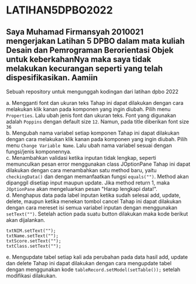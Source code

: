 # LATIHAN5DPBO2022

## Saya Muhamad Firmansyah 2010021 mengerjakan Latihan 5 DPBO dalam mata kuliah Desain dan Pemrograman Berorientasi Objek untuk keberkahanNya maka saya tidak melakukan kecurangan seperti yang telah dispesifikasikan. Aamiin

Sebuah repository untuk mengunggah kodingan dari latihan dpbo 2022

a. Mengganti font dan ukuran teks
   Tahap ini dapat dilakukan dengan cara melakukan klik kanan pada komponen yang ingin diubah. Pilih menu `Properties`. Lalu ubah jenis font dan ukuran teks.
   Font yang digunakan adalah `Poppins` dengan default size `12`. Namun, pada title diberikan font size `36`\
b. Mengubah nama variabel setiap komponen
   Tahap ini dapat dilakukan dengan cara melakukan klik kanan pada komponen yang ingin diubah. Pilih menu `Change Variable Name`. Lalu ubah nama variabel sesuai dengan
   fungsi/jenis komponennya. \
c. Menambahkan validasi ketika inputan tidak lengkap, seperti memunculkan pesan error menggunakan class JOptionPane
   Tahap ini dapat dilakukan dengan cara menambahkan satu method baru, yaitu `checkingData()` dan dengan memanfaatkan fungsi `equals("")`. Method akan dipanggil disetiap
   input maupun update. Jika method return 1, maka `JOptionPane` akan mengeluarkan pesan "Harap lengkapi data!". \
d. Menghapus data pada label inputan ketika sudah selesai add, update, delete, maupun ketika menekan tombol cancel
   Tahap ini dapat dilakukan dengan cara mereset isi semua variabel inputan dengan menggunakan `setText("")`. Setelah action pada suatu button dilakukan maka kode
   berikut akan dijalankan.
   ```
   txtNIM.setText("");
   txtName.setText("");
   txtScore.setText("");
   txtClass.setText("");
   ```
e. Mengupdate tabel setiap kali ada perubahan pada data hasil add, update dan delete
   Tahap ini dapat dilakukan dengan cara mengupdate tabel dengan menggunakan kode `tableRecord.setModel(setTable());` setelah modifikasi dilakukan.

